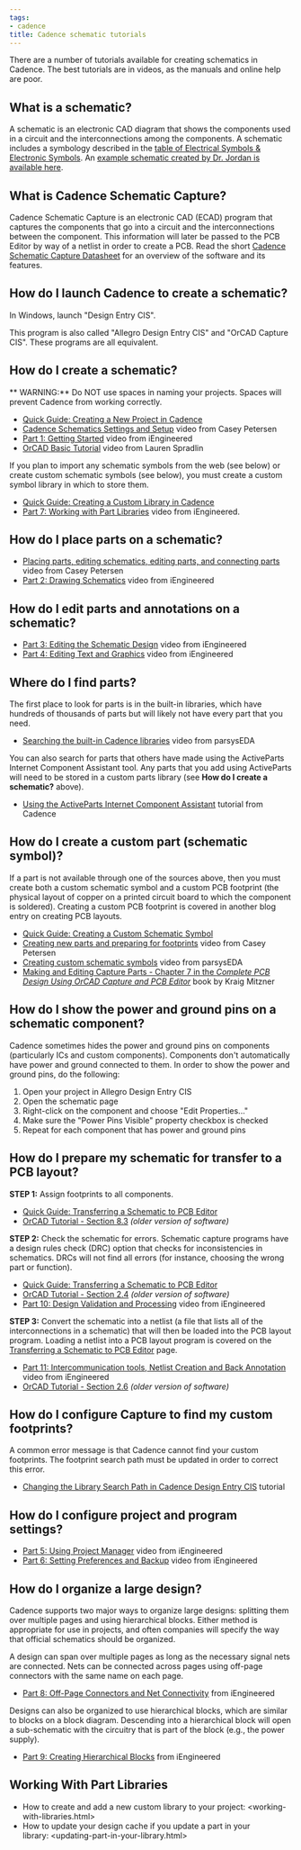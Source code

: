 ```yaml
---
tags:
- cadence
title: Cadence schematic tutorials
---
```


There are a number of tutorials available for creating schematics in Cadence. The best tutorials are in videos, as the manuals and online help are poor.

## What is a schematic?

A schematic is an electronic CAD diagram that shows the components used in a circuit and the interconnections among the components. A schematic includes a symbology described in the [table of Electrical Symbols & Electronic Symbols](http://www.rapidtables.com/electric/electrical_symbols.htm). An [example schematic created by Dr. Jordan is available here](https://drive.google.com/file/d/0ByRWb7dgVD-remI0MW9HaWJlamc/edit?usp=sharing).

## What is Cadence Schematic Capture?

Cadence Schematic Capture is an electronic CAD (ECAD) program that captures the components that go into a circuit and the interconnections between the component. This information will later be passed to the PCB Editor by way of a netlist in order to create a PCB. Read the short [Cadence Schematic Capture Datasheet](https://www.cadence.com/content/cadence-www/global/en_US/home/tools/pcb-design-and-analysis/design-authoring/allegro-design-entry-capture-cis.html) for an overview of the software and its features.

## How do I launch Cadence to create a schematic?

In Windows, launch "Design Entry CIS".

This program is also called "Allegro Design Entry CIS" and "OrCAD Capture CIS". These programs are all equivalent.

## How do I create a schematic?

** WARNING:** Do NOT use spaces in naming your projects. Spaces will prevent Cadence from working correctly.

-   [Quick Guide: Creating a New Project in Cadence](creating-a-new-project-in-cadence.html)
-   [Cadence Schematics Settings and Setup](https://www.youtube.com/watch?v=VjxWnRx8WZQ&list=PLfPEKfeM1ZYMa7phcDzKXsb0zQN60Vv3Q&index=2) video from Casey Petersen
-   [Part 1: Getting Started](https://www.youtube.com/watch?v=NU8i39HZTik) video from iEngineered
-   [OrCAD Basic Tutorial](https://www.youtube.com/watch?v=LhSo14DUFVQ) video from Lauren Spradlin

If you plan to import any schematic symbols from the web (see below) or create custom schematic symbols (see below), you must create a custom symbol library in which to store them.

-   [Quick Guide: Creating a Custom Library in Cadence](creating-a-custom-library-in-cadence.html)
-   [Part 7: Working with Part Libraries](https://www.youtube.com/watch?v=sWKBbRqe5qQ) video from iEngineered.

## How do I place parts on a schematic?

-   [Placing parts, editing schematics, editing parts, and connecting parts](https://www.youtube.com/watch?v=h_H2ncFaD2s&list=PLfPEKfeM1ZYMa7phcDzKXsb0zQN60Vv3Q&index=3) video from Casey Petersen
-   [Part 2: Drawing Schematics](https://www.youtube.com/watch?v=rTbFK6jepv8) video from iEngineered

## How do I edit parts and annotations on a schematic?

-   [Part 3: Editing the Schematic Design](https://www.youtube.com/watch?v=WDfBSvLCy64) video from iEngineered
-   [Part 4: Editing Text and Graphics](https://www.youtube.com/watch?v=0ICr74NMrJY) video from iEngineered

## Where do I find parts?

The first place to look for parts is in the built-in libraries, which have hundreds of thousands of parts but will likely not have every part that you need.

-   [Searching the built-in Cadence libraries](https://www.youtube.com/watch?v=GjHgwmbvyo0) video from parsysEDA

You can also search for parts that others have made using the ActiveParts Internet Component Assistant tool. Any parts that you add using ActiveParts will need to be stored in a custom parts library (see **How do I create a schematic?** above).

-   [Using the ActiveParts Internet Component Assistant](http://www.activeparts.com/walk-through.asp#) tutorial from Cadence

## How do I create a custom part (schematic symbol)?

If a part is not available through one of the sources above, then you must create both a custom schematic symbol and a custom PCB footprint (the physical layout of copper on a printed circuit board to which the component is soldered). Creating a custom PCB footprint is covered in another blog entry on creating PCB layouts.

-   [Quick Guide: Creating a Custom Schematic Symbol](creating-a-custom-schematic-symbol-in-cadence.html)
-   [Creating new parts and preparing for footprints](https://www.youtube.com/watch?v=8EgTsjVaZS8&index=5&list=PLfPEKfeM1ZYMa7phcDzKXsb0zQN60Vv3Q) video from Casey Petersen
-   [Creating custom schematic symbols](https://www.youtube.com/watch?v=JBrpZbYMN4c) video from parsysEDA
-   [Making and Editing Capture Parts - Chapter 7 in the *Complete PCB Design Using OrCAD Capture and PCB Editor*](http://search.ebscohost.com.ezproxy1.lib.asu.edu/login.aspx?direct=true&db=nlebk&AN=249296&site=ehost-live&ebv=EB&ppid=pp_v) book by Kraig Mitzner

## How do I show the power and ground pins on a schematic component?

Cadence sometimes hides the power and ground pins on components (particularly ICs and custom components). Components don't automatically have power and ground connected to them. In order to show the power and ground pins, do the following:

1.  Open your project in Allegro Design Entry CIS
2.  Open the schematic page
3.  Right-click on the component and choose "Edit Properties..."
4.  Make sure the "Power Pins Visible" property checkbox is checked
5.  Repeat for each component that has power and ground pins

## How do I prepare my schematic for transfer to a PCB layout?

**STEP 1:** Assign footprints to all components.

-   [Quick Guide: Transferring a Schematic to PCB Editor](transferring-a-cadence-schematic-to-pcb-editor.html)
-   [OrCAD Tutorial - Section 8.3](https://drive.google.com/a/asu.edu/file/d/0ByRWb7dgVD-rX3VWTWxLNjdsRWs/edit) *(older version of software)*

**STEP 2:** Check the schematic for errors. Schematic capture programs have a design rules check (DRC) option that checks for inconsistencies in schematics. DRCs will not find all errors (for instance, choosing the wrong part or function).

-   [Quick Guide: Transferring a Schematic to PCB Editor](transferring-a-cadence-schematic-to-pcb-editor.html)
-   [OrCAD Tutorial - Section 2.4](https://drive.google.com/a/asu.edu/file/d/0ByRWb7dgVD-rX3VWTWxLNjdsRWs/edit) *(older version of software)*
-   [Part 10: Design Validation and Processing](https://www.youtube.com/watch?v=WCCgKwLbV6o) video from iEngineered

**STEP 3:** Convert the schematic into a netlist (a file that lists all of the interconnections in a schematic) that will then be loaded into the PCB layout program. Loading a netlist into a PCB layout program is covered on the [Transferring a Schematic to PCB Editor](transferring-a-cadence-schematic-to-pcb-editor.html) page.

-   [Part 11: Intercommunication tools, Netlist Creation and Back Annotation](https://www.youtube.com/watch?v=3u1eGx95vLk) video from iEngineered
-   [OrCAD Tutorial - Section 2.6](https://drive.google.com/a/asu.edu/file/d/0ByRWb7dgVD-rX3VWTWxLNjdsRWs/edit) *(older version of software)*

## How do I configure Capture to find my custom footprints?

A common error message is that Cadence cannot find your custom footprints. The footprint search path must be updated in order to correct this error.

-   [Changing the Library Search Path in Cadence Design Entry CIS](changing-the-library-search-path-in-cadence-design-entry-cis.html) tutorial

## How do I configure project and program settings?

-   [Part 5: Using Project Manager](https://www.youtube.com/watch?v=U3AwiOS7FBk) video from iEngineered
-   [Part 6: Setting Preferences and Backup](https://www.youtube.com/watch?v=pHfd47WWNNM) video from iEngineered

## How do I organize a large design?

Cadence supports two major ways to organize large designs: splitting them over multiple pages and using hierarchical blocks. Either method is appropriate for use in projects, and often companies will specify the way that official schematics should be organized.

A design can span over multiple pages as long as the necessary signal nets are connected. Nets can be connected across pages using off-page connectors with the same name on each page.

-   [Part 8: Off-Page Connectors and Net Connectivity](https://www.youtube.com/watch?v=AwUmqxsdweQ) from iEngineered

Designs can also be organized to use hierarchical blocks, which are similar to blocks on a block diagram. Descending into a hierarchical block will open a sub-schematic with the circuitry that is part of the block (e.g., the power supply).

[](https://draft.blogger.com/blogger.g?blogID=6469592703220698319)

[](https://draft.blogger.com/blogger.g?blogID=6469592703220698319)

[](https://draft.blogger.com/blogger.g?blogID=6469592703220698319)

[](https://draft.blogger.com/blogger.g?blogID=6469592703220698319)

[](https://draft.blogger.com/blogger.g?blogID=6469592703220698319)

[](https://draft.blogger.com/blogger.g?blogID=6469592703220698319)

[](https://draft.blogger.com/blogger.g?blogID=6469592703220698319)

[](https://draft.blogger.com/blogger.g?blogID=6469592703220698319)

[](https://draft.blogger.com/blogger.g?blogID=6469592703220698319)

[](https://draft.blogger.com/blogger.g?blogID=6469592703220698319)

[](https://draft.blogger.com/blogger.g?blogID=6469592703220698319)[](https://draft.blogger.com/blogger.g?blogID=6469592703220698319)[](https://draft.blogger.com/blogger.g?blogID=6469592703220698319)[](https://draft.blogger.com/blogger.g?blogID=6469592703220698319)[](https://draft.blogger.com/blogger.g?blogID=6469592703220698319)[](https://draft.blogger.com/blogger.g?blogID=6469592703220698319)[](https://draft.blogger.com/blogger.g?blogID=6469592703220698319)[](https://draft.blogger.com/blogger.g?blogID=6469592703220698319)[](https://draft.blogger.com/blogger.g?blogID=6469592703220698319)[](https://draft.blogger.com/blogger.g?blogID=6469592703220698319)

-   [Part 9: Creating Hierarchical Blocks](https://www.youtube.com/watch?v=Szi9mB9V5rM) from iEngineered

## Working With Part Libraries

[](https://draft.blogger.com/blogger.g?blogID=6469592703220698319)[](https://draft.blogger.com/blogger.g?blogID=6469592703220698319)[](https://draft.blogger.com/blogger.g?blogID=6469592703220698319)[](https://draft.blogger.com/blogger.g?blogID=6469592703220698319)[](https://draft.blogger.com/blogger.g?blogID=6469592703220698319)[](https://draft.blogger.com/blogger.g?blogID=6469592703220698319)[](https://draft.blogger.com/blogger.g?blogID=6469592703220698319)[](https://draft.blogger.com/blogger.g?blogID=6469592703220698319)[](https://draft.blogger.com/blogger.g?blogID=6469592703220698319)[](https://draft.blogger.com/blogger.g?blogID=6469592703220698319)

-   How to create and add a new custom library to your project: <working-with-libraries.html>
-   How to update your design cache if you update a part in your library: <updating-part-in-your-library.html>
